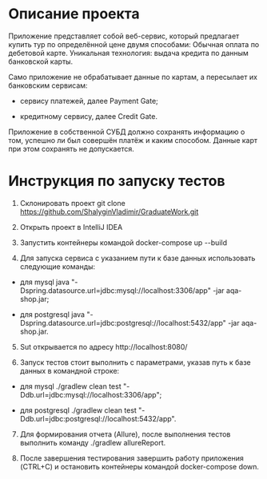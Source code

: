 # Описание проекта
Приложение представляет собой веб-сервис, который предлагает купить тур по определённой цене двумя способами: Обычная 
оплата по дебетовой карте. Уникальная технология: выдача кредита по данным банковской карты.

Само приложение не обрабатывает данные по картам, а пересылает их банковским сервисам:

* сервису платежей, далее Payment Gate;

* кредитному сервису, далее Credit Gate.

Приложение в собственной СУБД должно сохранять информацию о том, успешно ли был совершён платёж и каким способом. 
Данные карт при этом сохранять не допускается.

# Инструкция по запуску тестов
1. Склонировать проект git clone https://github.com/ShalyginVladimir/GraduateWork.git

2. Открыть проект в IntelliJ IDEA

3. Запустить контейнеры командой docker-compose up --build

4. Для запуска сервиса с указанием пути к базе данных использовать следующие команды:

* для mysql java "-Dspring.datasource.url=jdbc:mysql://localhost:3306/app" -jar aqa-shop.jar;

* для postgresql java "-Dspring.datasource.url=jdbc:postgresql://localhost:5432/app" -jar aqa-shop.jar.

5. Sut открывается по адресу http://localhost:8080/

6. Запуск тестов стоит выполнить с параметрами, указав путь к базе данных в командной строке:

* для mysql ./gradlew clean test "-Ddb.url=jdbc:mysql://localhost:3306/app";

* для postgresql ./gradlew clean test "-Ddb.url=jdbc:postgresql://localhost:5432/app".

7. Для формирования отчета (Allure), после выполнения тестов выполнить команду ./gradlew allureReport.

8. После завершения тестирования завершить работу приложения (CTRL+C) и остановить контейнеры командой docker-compose 
down.